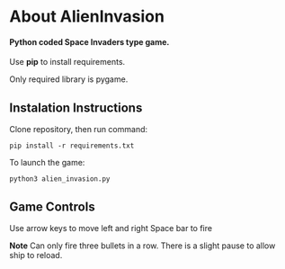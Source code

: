 # About AlienInvasion
#### Python coded Space Invaders type game.

Use **pip** to install requirements. 

Only required library is pygame.

## Instalation Instructions
Clone repository, then run command:
```
pip install -r requirements.txt
```
To launch the game:
```
python3 alien_invasion.py
```

## Game Controls

Use arrow keys to move left and right
Space bar to fire

**Note** Can only fire three bullets in a row. There is a slight pause to allow ship to reload.
